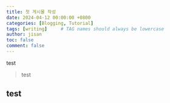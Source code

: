 ```yaml
---
title: 첫 게시물 작성
date: 2024-04-12 00:00:00 +0800
categories: [Blogging, Tutorial]
tags: [writing]     # TAG names should always be lowercase
author: jisan
toc: false
comment: false
---
```


test
> test
## test